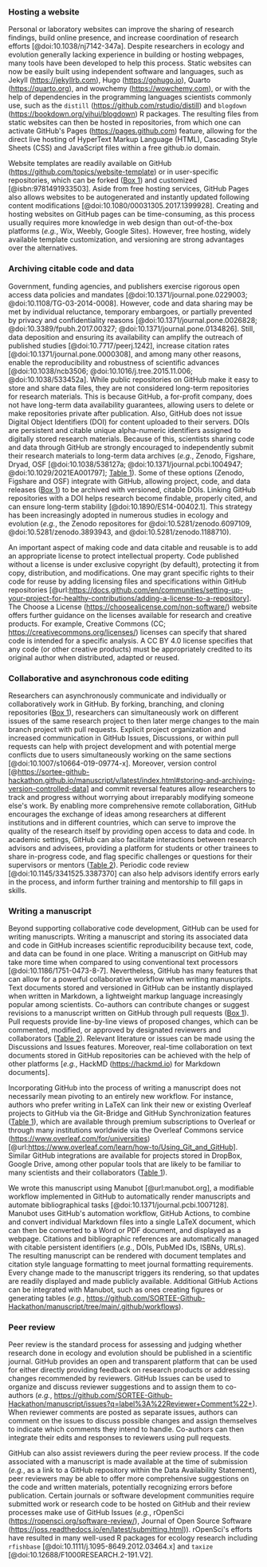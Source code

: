 <!--## GitHub in EcoEvo examples (Part 2)-->

### Hosting a website

<!--*Contributors to this section: Rob Crystal-Ornelas, Emma Hudgins*   -->
Personal or laboratory websites can improve the sharing of research findings, build online presence, and increase coordination of research efforts [@doi:10.1038/nj7142-347a].
Despite researchers in ecology and evolution generally lacking experience in building or hosting webpages, many tools have been developed to help this process.
Static websites can now be easily built using independent software and languages, such as Jekyll (<https://jekyllrb.com>), Hugo (<https://gohugo.io>), Quarto (<https://quarto.org>), and wowchemy (<https://wowchemy.com>), or with the help of dependencies in the programming languages scientists commonly use, such as the `distill` (<https://github.com/rstudio/distill>) and `blogdown` (<https://bookdown.org/yihui/blogdown>) R packages.
The resulting files from static websites can then be hosted in repositories, from which one can activate GitHub's Pages (<https://pages.github.com>) feature, allowing for the direct live hosting of HyperText Markup Language (HTML), Cascading Style Sheets (CSS) and JavaScript files within a free github.io domain.

Website templates are readily available on GitHub (<https://github.com/topics/website-template>) or in user-specific repositories, which can be forked ([Box 1](#definitions)) and customized [@isbn:9781491933503].
Aside from free hosting services, GitHub Pages also allows websites to be autogenerated and instantly updated following content modifications [@doi:10.1080/00031305.2017.1399928].
Creating and hosting websites on GitHub pages can be time-consuming, as this process usually requires more knowledge in web design than out-of-the-box platforms (*e.g.*, Wix, Weebly, Google Sites).
However, free hosting, widely available template customization, and versioning are strong advantages over the alternatives.

### Archiving citable code and data

<!--*Contributors to this section: Rob Crystal-Ornelas, Emma Hudgins, Dylan Gomes, PHPB*-->

Government, funding agencies, and publishers exercise rigorous open access data policies and mandates [@doi:10.1371/journal.pone.0229003; @doi:10.1108/TG-03-2014-0008].
However, code and data sharing may be met by individual reluctance, temporary embargoes, or partially prevented by privacy and confidentiality reasons [@doi:10.1371/journal.pone.0026828; @doi:10.3389/fpubh.2017.00327; @doi:10.1371/journal.pone.0134826].
Still, data deposition and ensuring its availability can amplify the outreach of published studies [@doi:10.7717/peerj.1242], increase citation rates [@doi:10.1371/journal.pone.0000308], and among many other reasons, enable the reproducibility and robustness of scientific advances [@doi:10.1038/ncb3506; @doi:10.1016/j.tree.2015.11.006; @doi:10.1038/533452a].
While public repositories on GitHub make it easy to store and share data files, they are not considered long-term repositories for research materials.
This is because GitHub, a for-profit company, does not have long-term data availability guarantees, allowing users to delete or make repositories private after publication.
Also, GitHub does not issue Digital Object Identifiers (DOI) for content uploaded to their servers.
DOIs are persistent and citable unique alpha-numeric identifiers assigned to digitally stored research materials.
Because of this, scientists sharing code and data through GitHub are strongly encouraged to independently submit their research materials to long-term data archives (_e.g._, Zenodo, Figshare, Dryad, OSF [@doi:10.1038/538127a; @doi:10.1371/journal.pcbi.1004947; @doi:10.1029/2021EA001797]; [Table 1](#tbl:compare)).
Some of these options (Zenodo, Figshare and OSF) integrate with GitHub, allowing project, code, and data releases ([Box 1](#definitions)) to be archived with versioned, citable DOIs.
Linking GitHub repositories with a DOI helps research become findable, properly cited, and can ensure long-term stability [@doi:10.1890/ES14-00402.1].
This strategy has been increasingly adopted in numerous studies in ecology and evolution (_e.g._, the Zenodo repositores for @doi:10.5281/zenodo.6097109, @doi:10.5281/zenodo.3893943, and @doi:10.5281/zenodo.1188710).

An important aspect of making code and data citable and reusable is to add an appropriate license to protect intellectual property.
Code published without a license is under exclusive copyright (by default), protecting it from copy, distribution, and modifications.
One may grant specific rights to their code for reuse by adding licensing files and specifications within GitHub repositories [@url:https://docs.github.com/en/communities/setting-up-your-project-for-healthy-contributions/adding-a-license-to-a-repository].
The Choose a License (<https://choosealicense.com/non-software/>) website offers further guidance on the licenses available for research and creative products.
For example, Creative Commons (CC; <https://creativecommons.org/licenses/>) licenses can specify that shared code is intended for a specific analysis.
A CC BY 4.0 license specifies that any code (or other creative products) must be appropriately credited to its original author when distributed, adapted or reused.


### Collaborative and asynchronous code editing

<!--*Contributors to this section: Kaitlyn Gaynor, Rob Crystal-Ornelas, Ali, Allison Binley*-->

Researchers can asynchronously communicate and individually or collaboratively work in GitHub.
By forking, branching, and cloning repositories ([Box 1](#definitions)), researchers can simultaneously work on different issues of the same research project to then later merge changes to the main branch project with pull requests.
Explicit project organization and increased communication in GitHub Issues, Discussions, or within pull requests can help with project development and with potential merge conflicts due to users simultaneously working on the same sections [@doi:10.1007/s10664-019-09774-x].
Moreover, version control [@https://sortee-github-hackathon.github.io/manuscript/v/latest/index.html#storing-and-archiving-version-controlled-data] and commit reversal features allow researchers to track and progress without worrying about irreparably modifying someone else's work.
By enabling more comprehensive remote collaboration, GitHub encourages the exchange of ideas among researchers at different institutions and in different countries, which can serve to improve the quality of the research itself by providing open access to data and code.
In academic settings, GitHub can also facilitate interactions between research advisors and advisees, providing a platform for students or other trainees to share in-progress code, and flag specific challenges or questions for their supervisors or mentors ([Table 2](#tbl:roles)).
Periodic code review [@doi:10.1145/3341525.3387370] can also help advisors identify errors early in the process, and inform further training and mentorship to fill gaps in skills.

### Writing a manuscript

<!--*contributors to this section:* Emma J. Hudgins, Katherine Hébert-->

Beyond supporting collaborative code development, GitHub can be used for writing manuscripts.
Writing a manuscript and storing its associated data and code in GitHub increases scientific reproducibility because text, code, and data can be found in one place.
Writing a manuscript on GitHub may take more time when compared to using conventional text processors [@doi:10.1186/1751-0473-8-7].
Nevertheless, GitHub has many features that can allow for a powerful collaborative workflow when writing manuscripts.
Text documents stored and versioned in GitHub can be instantly displayed when written in Markdown, a lightweight markup language increasingly popular among scientists. Co-authors can contribute changes or suggest revisions to a manuscript written on GitHub through pull requests ([Box 1](#definitions)).
Pull requests provide line-by-line views of proposed changes, which can be commented, modified, or approved by designated reviewers and collaborators ([Table 2](#tbl:roles)).
Relevant literature or issues can be made using the Discussions and Issues features.
Moreover, real-time collaboration on text documents stored in GitHub repositories can be achieved with the help of other platforms [_e.g._, HackMD (<https://hackmd.io>) for Markdown documents]. 

Incorporating GitHub into the process of writing a manuscript does not necessarily mean pivoting to an entirely new workflow. 
For instance, authors who prefer writing in LaTeX can link their new or existing Overleaf projects to GitHub via the Git-Bridge and GitHub Synchronization features ([Table 1](#tbl:compare)), which are available through premium subscriptions to Overleaf or through many institutions worldwide via the Overleaf Commons service (<https://www.overleaf.com/for/universities>) [@url:https://www.overleaf.com/learn/how-to/Using_Git_and_GitHub]. 
Similar GitHub integrations are available for projects stored in DropBox, Google Drive, among other popular tools that are likely to be familiar to many scientists and their collaborators ([Table 1](#tbl:compare)).

We wrote this manuscript using Manubot [@url:manubot.org], a modifiable workflow implemented in GitHub to automatically render manuscripts and automate bibliographical tasks [@doi:10.1371/journal.pcbi.1007128].
Manubot uses GitHub's automation workflow, GitHub Actions, to combine and convert individual Markdown files into a single LaTeX document, which can then be converted to a Word or PDF document, and displayed as a webpage.
Citations and bibliographic references are automatically managed with citable persistent identifiers (_e.g._, DOIs, PubMed IDs, ISBNs, URLs).
The resulting manuscript can be rendered with document templates and citation style language formatting to meet journal formatting requirements.
Every change made to the manuscript triggers its rendering, so that updates are readily displayed and made publicly available.
Additional GitHub Actions can be integrated with Manubot, such as ones creating figures or generating tables (_e.g._, <https://github.com/SORTEE-Github-Hackathon/manuscript/tree/main/.github/workflows>).

### Peer review

<!--*contributors to this section:* Eric R. Scott-->

Peer review is the standard process for assessing and judging whether research done in ecology and evolution should be published in a scientific journal.
GitHub provides an open and transparent platform that can be used for either directly providing feedback on research products or addressing changes recommended by reviewers.
GitHub Issues can be used to organize and discuss reviewer suggestions and to assign them to co-authors (_e.g._, <https://github.com/SORTEE-Github-Hackathon/manuscript/issues?q=label%3A%22Reviewer+Comment%22+>).
When reviewer comments are posted as separate issues, authors can comment on the issues to discuss possible changes and assign themselves to indicate which comments they intend to handle.
Co-authors can then integrate their edits and responses to reviewers using pull requests.

GitHub can also assist reviewers during the peer review process.
If the code associated with a manuscript is made available at the time of submission (_e.g._, as a link to a GitHub repository within the Data Availability Statement), peer reviewers may be able to offer more comprehensive suggestions on the code and written materials, potentially recognizing errors before publication.
Certain journals or software development communities require submitted work or research code to be hosted on GitHub and their review processes make use of GitHub Issues (_e.g._, rOpenSci (<https://ropensci.org/software-review/>), Journal of Open Source Software (<https://joss.readthedocs.io/en/latest/submitting.html>)).
rOpenSci's efforts have resulted in many well-used R packages for ecology research including `rfishbase` [@doi:10.1111/j.1095-8649.2012.03464.x] and `taxize` [@doi:10.12688/F1000RESEARCH.2-191.V2].
